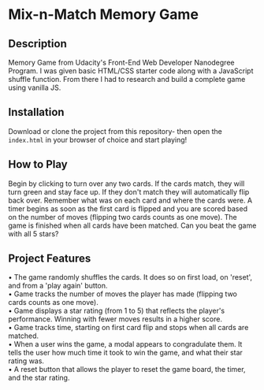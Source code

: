 # Mix-n-Match Memory Game

## Description

Memory Game from Udacity's Front-End Web Developer Nanodegree Program. I was given basic HTML/CSS starter code along with a JavaScript shuffle function. From there I had to research and build a complete game using vanilla JS.

## Installation

Download or clone the project from this repository- then open the `index.html` in your browser of choice and start playing!

## How to Play

Begin by clicking to turn over any two cards. If the cards match, they will turn green and stay face up.  If they don't match they will automatically flip back over. Remember what was on each card and where the cards were. A timer begins as soon as the first card is flipped and you are scored based on the number of moves (flipping two cards counts as one move). The game is finished when all cards have been matched. Can you beat the game with all 5 stars?

## Project Features

• The game randomly shuffles the cards. It does so on first load, on 'reset', and from a 'play again' button.<br />
• Game tracks the number of moves the player has made (flipping two cards counts as one move).<br />
• Game displays a star rating (from 1 to 5) that reflects the player's performance. Winning with fewer moves results in a higher score.<br />
• Game tracks time, starting on first card flip and stops when all cards are matched.<br />
• When a user wins the game, a modal appears to congradulate them. It tells the user how much time it took to win the game, and what their star rating was.<br />
• A reset button that allows the player to reset the game board, the timer, and the star rating.<br />
